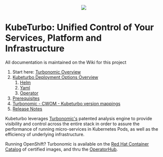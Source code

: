 <p align="center">
  <img src="https://cloud.githubusercontent.com/assets/4391815/26681386/05b857c4-46ab-11e7-8c71-15a46d886834.png">
</p>


<!--
http://www.apache.org/licenses/LICENSE-2.0.txt


Copyright 2015 Turbonomic

Licensed under the Apache License, Version 2.0 (the "License");
you may not use this file except in compliance with the License.
You may obtain a copy of the License at

    http://www.apache.org/licenses/LICENSE-2.0

Unless required by applicable law or agreed to in writing, software
distributed under the License is distributed on an "AS IS" BASIS,
WITHOUT WARRANTIES OR CONDITIONS OF ANY KIND, either express or implied.
See the License for the specific language governing permissions and
limitations under the License.
-->

# **KubeTurbo: Unified Control of Your Services, Platform and Infrastructure** 

All documentation is maintained on the Wiki for this project
1. Start here: [Turbonomic Overview](https://github.com/turbonomic/kubeturbo/wiki/Overview)
1. [Kubeturbo Deployment Options Overview](https://github.com/turbonomic/kubeturbo/wiki/Deployment-Options)
   1. [Helm](https://github.com/turbonomic/kubeturbo/wiki/Helm-Deployment-Details)
   1. [Yaml](https://github.com/turbonomic/kubeturbo/wiki/Yaml-Deployment-Details)
   1. [Operator](https://github.com/turbonomic/kubeturbo/wiki/Operator-Deployment-Details)
1. [Prerequisites](https://github.com/turbonomic/kubeturbo/wiki/Prerequisites)
1. [Turbonomic - CWOM - Kubeturbo version mappings](https://github.com/turbonomic/kubeturbo/wiki/Server-Versions-and-Kubeturbo-tag-mappings)
1. [Release Notes](https://github.com/turbonomic/kubeturbo/releases)

Kubeturbo leverages [Turbonomic's](https://turbonomic.com/) patented analysis engine to provide visibility and control across the entire stack in order to assure the performance of running micro-services in Kubernetes Pods, as well as the efficiency of underlying infrastructure.

Running OpenShift? Turbonomic is available on the [Red Hat Container Catalog](https://access.redhat.com/containers/#/registry.connect.redhat.com/turbonomic/kubeturbo) of certified images, and thru the [OperatorHub](https://operatorhub.io/?keyword=turb). 